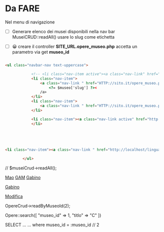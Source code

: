 # Da FARE 

Nel menu di navigazione 

- [ ] Generare elenco dei musei disponibili nella nav bar
        MuseiCRUD::readAll()
        usare lo slug come etichetta 
  
- [ ] 😀 creare il controller **SITE_URL.opere_museo.php** accetta un parametro via get **museo_id**   

```html

<ul class="navbar-nav text-uppercase">

            <!-- <li class="nav-item active"><a class="nav-link" href="#">Home</a></li> -->
            <li class="nav-item">
                <a class="nav-link " href="HTTP://sito.it/opere_museo.php?museo_id=1">
                    <?= $museo['slug'] ?><
                /a>
            </li>
            <li class="nav-item">
                <a class="nav-link " href="HTTP://sito.it/opere_museo.php?museo_id=2">MAO</a>
            </li>

            <li class="nav-item"><a class="nav-link active" href="http://localhost/linguaggio_di_programmazione_php/06%20Cerca%20un%20opera%20non%20monolitico/opere_mao.php">MAO</a>
            </li>





<li class="nav-item"><a class="nav-link " href="http://localhost/linguaggio_di_programmazione_php/06%20Cerca%20un%20opera%20non%20monolitico/admin/opera_create_form.php">Aggiungi un opera</a></li>
        
        </ul>

```



// $museiCrud->readAll();

<a href="museo.it/opera_search?museo_id=;DROP%20TABLE%20opere;">Mao</a>
<a href="museo.it/opera_search?museo_id=3">GAM</a>
<a href="museo.it/opera_search?museo_id=5">Gabino</a>


<a href="museo.it/opera_search?museo_id=2&page=5">Gabino</a>


<a href="museo.it/opera_edit_form?opera_id=2">Modifica</a>

OpereCrud->readByMuseoId(2);



Opere::search([
    "museo_id" => 1,
    "titlo" => "C"
])

SELECT ...
... where museo_id = :museo_id // 2